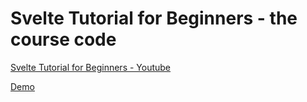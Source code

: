 # Svelte Tutorial for Beginners - the course code

[Svelte Tutorial for Beginners - Youtube](https://www.youtube.com/playlist?list=PL4cUxeGkcC9hlbrVO_2QFVqVPhlZmz7tO)

[Demo](https://gthrm.github.io/svelte-course/)
